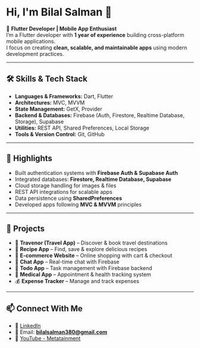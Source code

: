 # Hi, I'm Bilal Salman 👋

🚀 **Flutter Developer | Mobile App Enthusiast**  
I’m a Flutter developer with **1 year of experience** building cross-platform mobile applications.  
I focus on creating **clean, scalable, and maintainable apps** using modern development practices.  

---

## 🛠️ Skills & Tech Stack

- **Languages & Frameworks:** Dart, Flutter  
- **Architectures:** MVC, MVVM  
- **State Management:** GetX, Provider  
- **Backend & Databases:** Firebase (Auth, Firestore, Realtime Database, Storage), Supabase  
- **Utilities:** REST API, Shared Preferences, Local Storage  
- **Tools & Version Control:** Git, GitHub  

---

## 📌 Highlights

- Built authentication systems with **Firebase Auth & Supabase Auth**  
- Integrated databases: **Firestore, Realtime Database, Supabase**  
- Cloud storage handling for images & files  
- REST API integrations for scalable apps  
- Data persistence using **SharedPreferences**  
- Developed apps following **MVC & MVVM** principles  

---

## 🌟 Projects

- 🧳 **Travenor (Travel App)** – Discover & book travel destinations  
- 🍲 **Recipe App** – Find, save & explore delicious recipes  
- 🛒 **E-commerce Website** – Online shopping with cart & checkout  
- 💬 **Chat App** – Real-time chat with Firebase  
- 📝 **Todo App** – Task management with Firebase backend  
- 💊 **Medical App** – Appointment & health tracking system  
- 💰 **Expense Tracker** – Manage and track expenses  

---

## 📫 Connect With Me

- 💼 [LinkedIn](https://www.linkedin.com/in/bilal-salman)  
- 📧 Email: **bilalsalman380@gmail.com**  
- 🎥 [YouTube - Metatainment](https://www.youtube.com/@Metatainment)  
